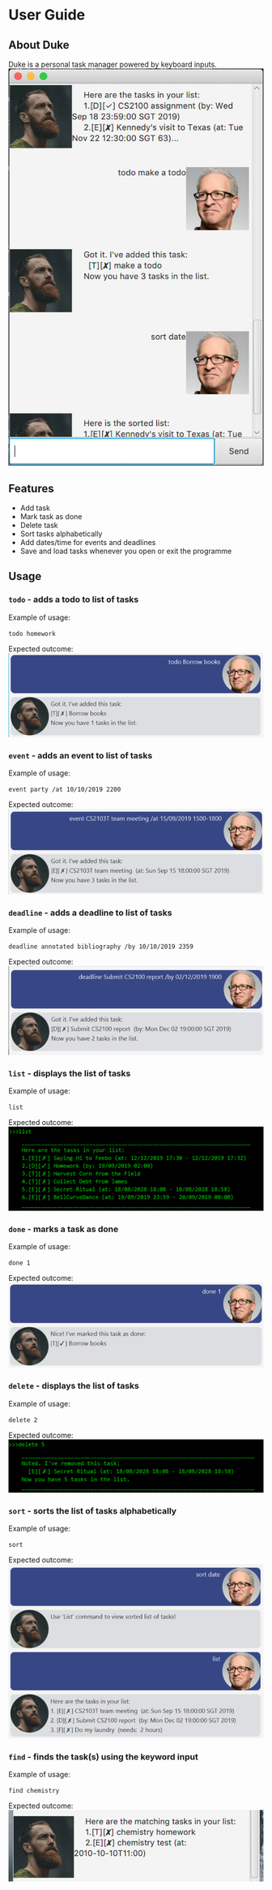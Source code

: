 # User Guide
## About Duke
Duke is a personal task manager powered by keyboard inputs.
![Duke's User Interface](Ui.png)
## Features 
- Add task
- Mark task as done
- Delete task
- Sort tasks alphabetically
- Add dates/time for events and deadlines
- Save and load tasks whenever you open or exit the programme

## Usage

### `todo` - adds a todo to list of tasks

Example of usage: 

`todo homework`

Expected outcome:
![](Todo.png)

### `event` - adds an event to list of tasks

Example of usage: 

`event party /at 10/10/2019 2200`

Expected outcome:
![](Event.png)

### `deadline` - adds a deadline to list of tasks

Example of usage: 

`deadline annotated bibliography /by 10/10/2019 2359`

Expected outcome:
![](Deadline.png)

### `list` - displays the list of tasks

Example of usage: 

`list`

Expected outcome:
![](List.png)

### `done` - marks a task as done

Example of usage: 

`done 1`

Expected outcome:
![](Done.png)

### `delete` - displays the list of tasks

Example of usage: 

`delete 2`

Expected outcome:
![](Delete.png)

### `sort` - sorts the list of tasks alphabetically

Example of usage: 

`sort`

Expected outcome:
![](Sort.png)

### `find` - finds the task(s) using the keyword input

Example of usage:

`find chemistry`


Expected outcome:
![](Find.png)
